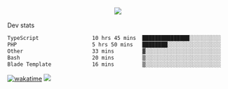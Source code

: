 <h3 align="center">
  <a href="https://github.com/spoopy2023">
      <img src="https://github-profile-trophy.vercel.app/?username=Spoopy2023&no-bg=true&no-frame=true">
  </a>
</h3>

Dev stats
<!--START_SECTION:waka-->

```txt
TypeScript                 10 hrs 45 mins  ███████████████░░░░░░░░░░   59.49 %
PHP                        5 hrs 50 mins   ████████░░░░░░░░░░░░░░░░░   32.33 %
Other                      33 mins         ▓░░░░░░░░░░░░░░░░░░░░░░░░   03.08 %
Bash                       20 mins         ▒░░░░░░░░░░░░░░░░░░░░░░░░   01.88 %
Blade Template             16 mins         ▒░░░░░░░░░░░░░░░░░░░░░░░░   01.48 %
```

<!--END_SECTION:waka-->
[![wakatime](https://wakatime.com/badge/user/018ece4c-ff65-47b1-86a2-26e4e720c978.svg)](https://wakatime.com/@mac_g)
<img src="https://camo.githubusercontent.com/935c1e1091fb0ce9d975d06263ed4bc014721cd7e52b557f59b07c85da01afe3/68747470733a2f2f6b6f6d617265762e636f6d2f67687076632f3f757365726e616d653d5843726166744d616e3532266c6162656c3d566965777326636f6c6f723d626c7565267374796c653d706c6173746963">

